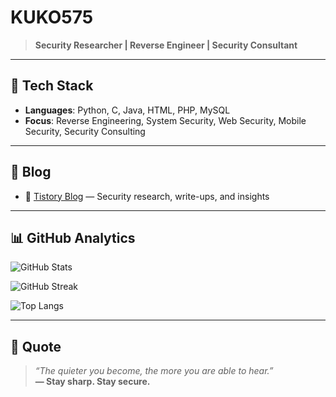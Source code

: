 # KUKO575

> **Security Researcher | Reverse Engineer | Security Consultant**

---

## 🧰 Tech Stack
- **Languages**: Python, C, Java, HTML, PHP, MySQL
- **Focus**: Reverse Engineering, System Security, Web Security, Mobile Security, Security Consulting

---

## 🔗 Blog
- 📝 [Tistory Blog](https://bmask.tistory.com/) — Security research, write-ups, and insights

---

## 📊 GitHub Analytics

![GitHub Stats](https://github-readme-stats.vercel.app/api?username=KUKO575&show_icons=true&hide_title=true&hide_border=true&bg_color=00000000&icon_color=ffffff&text_color=ffffff&title_color=ffffff)

![GitHub Streak](https://github-readme-streak-stats.herokuapp.com?user=KUKO575&theme=dark&hide_border=true&ring=ffffff&fire=ffffff&currStreakNum=ffffff&sideNums=ffffff&sideLabels=ffffff&dates=888888)

![Top Langs](https://github-readme-stats.vercel.app/api/top-langs/?username=KUKO575&hide_border=true&layout=compact&bg_color=00000000&text_color=ffffff)

---

## 🖤 Quote
> _“The quieter you become, the more you are able to hear.”_  
> **— Stay sharp. Stay secure.**
